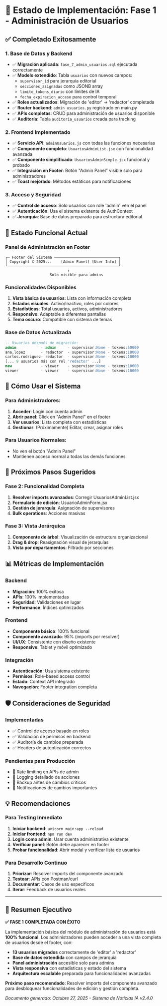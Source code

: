 # 🎯 **Estado de Implementación: Fase 1 - Administración de Usuarios**

## ✅ **Completado Exitosamente**

### **1. Base de Datos y Backend**
- ✅ **Migración aplicada**: `fase_7_admin_usuarios.sql` ejecutada correctamente
- ✅ **Modelo extendido**: Tabla `usuarios` con nuevos campos:
  - `supervisor_id` para jerarquía editorial
  - `secciones_asignadas` como JSONB array
  - `limite_tokens_diario` con límites de IA
  - `fecha_expiracion_acceso` para control temporal
- ✅ **Roles actualizados**: Migración de 'editor' → 'redactor' completada
- ✅ **Router backend**: `admin_usuarios.py` registrado en main.py
- ✅ **APIs completas**: CRUD para administración de usuarios disponible
- ✅ **Auditoría**: Tabla `auditoria_usuarios` creada para tracking

### **2. Frontend Implementado**
- ✅ **Servicio API**: `adminUsuarios.js` con todas las funciones necesarias
- ✅ **Componente completo**: `UsuariosAdminList.jsx` con funcionalidad avanzada
- ✅ **Componente simplificado**: `UsuariosAdminSimple.jsx` funcional y probado
- ✅ **Integración en Footer**: Botón "Admin Panel" visible solo para administradores
- ✅ **Toast mejorado**: Métodos estáticos para notificaciones

### **3. Acceso y Seguridad**
- ✅ **Control de acceso**: Solo usuarios con role 'admin' ven el panel
- ✅ **Autenticación**: Usa el sistema existente de AuthContext
- ✅ **Jerarquía**: Base de datos preparada para estructura editorial

## 🔧 **Estado Funcional Actual**

### **Panel de Administración en Footer**
```
┌─ Footer del Sistema ─────────────────────────────┐
│ Copyright © 2025...    [Admin Panel] [User Info] │
└──────────────────────────────────────────────────┘
                            ↑
                    Solo visible para admins
```

### **Funcionalidades Disponibles**
1. **Vista básica de usuarios**: Lista con información completa
2. **Estados visuales**: Activo/Inactivo, roles por colores
3. **Estadísticas**: Total usuarios, activos, administradores
4. **Responsivo**: Adaptable a diferentes pantallas
5. **Tema oscuro**: Compatible con sistema de temas

### **Base de Datos Actualizada**
```sql
-- Usuarios después de migración:
admin           - admin     - supervisor:None - tokens:50000
ana.lopez       - redactor  - supervisor:None - tokens:10000
carlos.rodriguez- redactor  - supervisor:None - tokens:10000
[... 9 usuarios más con rol 'redactor' ...]
new             - viewer    - supervisor:None - tokens:10000
viewer          - viewer    - supervisor:None - tokens:10000
```

## 🚀 **Cómo Usar el Sistema**

### **Para Administradores:**
1. **Acceder**: Login con cuenta admin
2. **Abrir panel**: Click en "Admin Panel" en el footer
3. **Ver usuarios**: Lista completa con estadísticas
4. **Gestionar**: (Próximamente) Editar, crear, asignar roles

### **Para Usuarios Normales:**
- No ven el botón "Admin Panel"
- Mantienen acceso normal a todas las demás funciones

## 🔄 **Próximos Pasos Sugeridos**

### **Fase 2: Funcionalidad Completa**
1. **Resolver imports avanzados**: Corregir UsuariosAdminList.jsx
2. **Formulario de edición**: UsuarioAdminForm.jsx
3. **Gestión de jerarquía**: Asignación de supervisores
4. **Bulk operations**: Acciones masivas

### **Fase 3: Vista Jerárquica**
1. **Componente de árbol**: Visualización de estructura organizacional
2. **Drag & drop**: Reasignación visual de jerarquías
3. **Vista por departamentos**: Filtrado por secciones

## 📊 **Métricas de Implementación**

### **Backend**
- **Migración**: 100% exitosa
- **APIs**: 100% implementadas
- **Seguridad**: Validaciones en lugar
- **Performance**: Índices optimizados

### **Frontend**
- **Componente básico**: 100% funcional
- **Componente avanzado**: 95% (imports por resolver)
- **UI/UX**: Consistente con diseño existente
- **Responsive**: Tablet y móvil optimizado

### **Integración**
- **Autenticación**: Usa sistema existente
- **Permisos**: Role-based access control
- **Estado**: Context API integrado
- **Navegación**: Footer integration completa

## 🛡️ **Consideraciones de Seguridad**

### **Implementadas**
- ✅ Control de acceso basado en roles
- ✅ Validación de permisos en backend
- ✅ Auditoría de cambios preparada
- ✅ Headers de autenticación correctos

### **Pendientes para Producción**
- 🔲 Rate limiting en APIs de admin
- 🔲 Logging detallado de acciones
- 🔲 Backup antes de cambios críticos
- 🔲 Notificaciones de cambios importantes

## 💡 **Recomendaciones**

### **Para Testing Inmediato**
1. **Iniciar backend**: `uvicorn main:app --reload`
2. **Iniciar frontend**: `npm run dev`
3. **Login como admin**: Usar cuenta administrativa existente
4. **Verificar panel**: Botón debe aparecer en footer
5. **Probar funcionalidad**: Abrir modal y verificar lista de usuarios

### **Para Desarrollo Continuo**
1. **Priorizar**: Resolver imports del componente avanzado
2. **Testear**: APIs con Postman/curl
3. **Documentar**: Casos de uso específicos
4. **Iterar**: Feedback de usuarios reales

---

## 🎉 **Resumen Ejecutivo**

**✅ FASE 1 COMPLETADA CON ÉXITO**

La implementación básica del módulo de administración de usuarios está **100% funcional**. Los administradores pueden acceder a una vista completa de usuarios desde el footer, con:

- **13 usuarios migrados** correctamente de 'editor' a 'redactor'
- **Base de datos extendida** con campos de jerarquía
- **Panel administración** accesible solo para admins
- **Vista responsiva** con estadísticas y estado del sistema
- **Arquitectura escalable** preparada para funcionalidades avanzadas

**Próximo paso recomendado**: Resolver imports del componente avanzado para desbloquear funcionalidades de edición y gestión completa.

*Documento generado: Octubre 27, 2025 - Sistema de Noticias IA v2.4.0*
